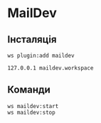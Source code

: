 # MailDev


## Інсталяція

```shell
ws plugin:add maildev
```

```
127.0.0.1 maildev.workspace
```


## Команди

```shell
ws maildev:start
ws maildev:stop
```
